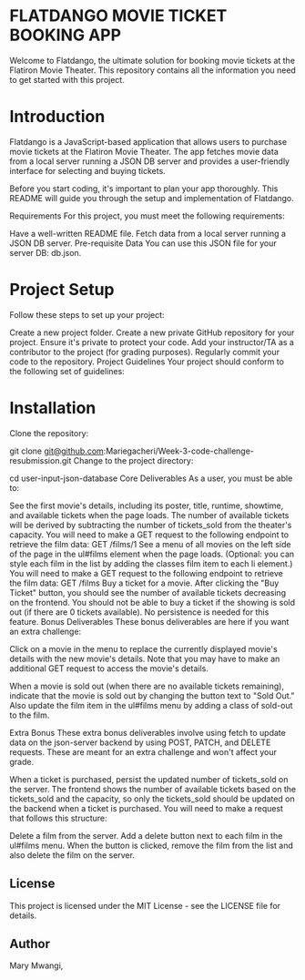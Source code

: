 # FLATDANGO MOVIE TICKET BOOKING APP
Welcome to Flatdango, the ultimate solution for booking movie tickets at the Flatiron Movie Theater. This repository contains all the information you need to get started with this project.

# Introduction
Flatdango is a JavaScript-based application that allows users to purchase movie tickets at the Flatiron Movie Theater. The app fetches movie data from a local server running a JSON DB server and provides a user-friendly interface for selecting and buying tickets.

Before you start coding, it's important to plan your app thoroughly. This README will guide you through the setup and implementation of Flatdango.

Requirements
For this project, you must meet the following requirements:

Have a well-written README file.
Fetch data from a local server running a JSON DB server.
Pre-requisite Data
You can use this JSON file for your server DB: db.json.

# Project Setup
Follow these steps to set up your project:

Create a new project folder.
Create a new private GitHub repository for your project. Ensure it's private to protect your code.
Add your instructor/TA as a contributor to the project (for grading purposes).
Regularly commit your code to the repository.
Project Guidelines
Your project should conform to the following set of guidelines:

# Installation
Clone the repository:

git clone git@github.com:Mariegacheri/Week-3-code-challenge-resubmission.git
Change to the project directory:

cd user-input-json-database
Core Deliverables
As a user, you must be able to:

See the first movie's details, including its poster, title, runtime, showtime, and available tickets when the page loads. The number of available tickets will be derived by subtracting the number of tickets_sold from the theater's capacity. You will need to make a GET request to the following endpoint to retrieve the film data:
GET /films/1
See a menu of all movies on the left side of the page in the ul#films element when the page loads. (Optional: you can style each film in the list by adding the classes film item to each li element.) You will need to make a GET request to the following endpoint to retrieve the film data:
GET /films
Buy a ticket for a movie. After clicking the "Buy Ticket" button, you should see the number of available tickets decreasing on the frontend. You should not be able to buy a ticket if the showing is sold out (if there are 0 tickets available). No persistence is needed for this feature.
Bonus Deliverables
These bonus deliverables are here if you want an extra challenge:

Click on a movie in the menu to replace the currently displayed movie's details with the new movie's details. Note that you may have to make an additional GET request to access the movie's details.

When a movie is sold out (when there are no available tickets remaining), indicate that the movie is sold out by changing the button text to "Sold Out." Also update the film item in the ul#films menu by adding a class of sold-out to the film.

Extra Bonus
These extra bonus deliverables involve using fetch to update data on the json-server backend by using POST, PATCH, and DELETE requests. These are meant for an extra challenge and won't affect your grade.

When a ticket is purchased, persist the updated number of tickets_sold on the server. The frontend shows the number of available tickets based on the tickets_sold and the capacity, so only the tickets_sold should be updated on the backend when a ticket is purchased. You will need to make a request that follows this structure:

Delete a film from the server. Add a delete button next to each film in the ul#films menu. When the button is clicked, remove the film from the list and also delete the film on the server.

## License
This project is licensed under the MIT License - see the LICENSE file for details.

## Author
Mary Mwangi,